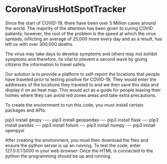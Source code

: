 # CoronaVirusHotSpotTracker

Since the start of COVID-19, there have been over 5 Million cases around the world. The majority of the attention has been given to curing COVID patients; however, the root of the problem is the speed at which the virus spreads, inflicting an average of 25,000 more every day and as a result, has left us with over 300,000 deaths.

The virus may take days to develop symptoms and others may not exhibit symptoms and therefore, its vital to prevent a second wave by giving citizens the information to travel safely.

Our solution is to provide a platform to self-report the locations that people have traveled prior to testing positive for COVID-19. They would enter the addresses of the locations they traveled to and we then save this data and display it on an heat map. This would act as a guide for people leaving their homes where they can avoid red zones areas and take extra precautions.

To create the enviornment to run this code, you must install certain packages and APIs:

pip3 install geopy ---- pip3 install geopandas --- pip3 install flask --- pip3 install pandas --- pip3 install folium --- pip3 install numpy --- pip3 install openpyxl

After creating the environment, you must then download the files and ensure the python server is up an running. To test the code, enter 127.0.0.1:5000 in your web browser. Once the HTML is connected to the python the programming should be up and running.
